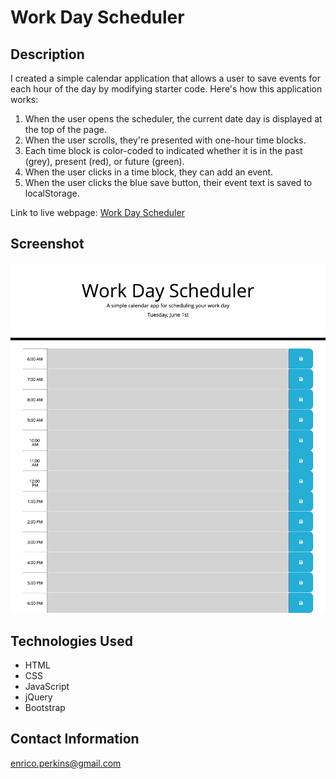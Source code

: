 # Work Day Scheduler

## Description

I created a simple calendar application that allows a user to save events for each hour of the day by modifying starter code. Here's how this application works:
1. When the user opens the scheduler, the current date day is displayed at the top of the page.
2. When the user scrolls, they're presented with one-hour time blocks.
3. Each time block is color-coded to indicated whether it is in the past (grey), present (red), or future (green).
4. When the user clicks in a time block, they can add an event.
5. When the user clicks the blue save button, their event text is saved to localStorage.

Link to live webpage: [Work Day Scheduler](https://evperkinsjr.github.io/work-day-scheduler/)

## Screenshot
![Work Day Scheduler Screenshot](./assets/images/work-day-scheduler-screenshot.png)

## Technologies Used

- HTML
- CSS
- JavaScript
- jQuery
- Bootstrap

## Contact Information
<enrico.perkins@gmail.com>